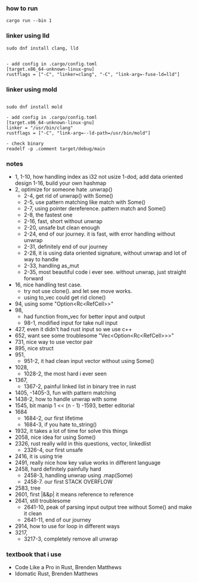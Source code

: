 
### how to run
```
cargo run --bin 1
```

### linker using lld
```
sudo dnf install clang, lld


- add config in .cargo/config.toml
[target.x86_64-unknown-linux-gnu]
rustflags = ["-C", "linker=clang", "-C", "link-arg=-fuse-ld=lld"]

```

### linker using mold
```

sudo dnf install mold

- add config in .cargo/config.toml
[target.x86_64-unknown-linux-gnu]
linker = "/usr/bin/clang"
rustflags = ["-C", "link-arg=--ld-path=/usr/bin/mold"]

- check binary
readelf -p .comment target/debug/main
```




### notes
- 1,
    1-10, how handling index as i32 not usize
    1-dod, add data oriented design
    1-16, build your own hashmap
- 2, optimize for someone hate .unwrap()
    - 2-4, get rid of unwrap() with Some()
    - 2-5, use pattern matching like match with Some()
    - 2-7, using pointer dereference. pattern match and Some()
    - 2-8, the fastest one
    - 2-16, fast, short without unwrap
    - 2-20, unsafe but clean enough
    - 2-24, end of our journey. it is fast, with error handling without unwrap
    - 2-31, definitely end of our journey
    - 2-28, it is using data oriented signature, without unwrap and lot of way to handle 
    - 2-33, handling as_mut
    - 2-35, most beautiful code i ever see. without unwrap, just straight forward 
- 16, nice handling test case.
    - try not use clone(). and let see move works.
    - using to_vec could get rid clone()
- 94, using some "Option<Rc<RefCell<TreeNode>>>"
- 98,
    - had function from_vec for better input and output
    - 98-1, modified input for take null input
- 427, even it didn't had rust input so we use c++
- 652, want see some troublesome "Vec<Option<Rc<RefCell<TreeNode>>>>"
- 731, nice way to use vector pair
- 895, nice struct
- 951, 
    - 951-2, it had clean input vector without using Some()
- 1028,
    - 1028-2, the most hard i ever seen
- 1367,
    - 1367-2, painful linked list in binary tree in rust
- 1405,
    -1405-3, fun with pattern matching
- 1438-2, how to handle unwrap with some
- 1545, bit manip 1 << (n - 1)
-1593, better editorial
- 1684
    - 1684-2, our first lifetime
    - 1684-3, if you hate to_string()
- 1932, it takes a lot of time for solve this things
- 2058, nice idea for using Some()
- 2326, rust really wild in this questions, vector, linkedlist
    - 2326-4, our first unsafe
- 2416, it is using trie
- 2491, really nice how key value works in different language
- 2458, hard definitely painfully hard
    - 2458-3, handling unwrap using .map(Some)
    - 2458-7. our first STACK OVERFLOW
- 2583, tree
- 2601, first |&&p| it means reference to reference 
- 2641, still troublesome
    - 2641-10, peak of parsing input output tree without Some() and make it clean
    - 2641-11, end of our journey
- 2914, how to use for loop in different ways
- 3217,
  - 3217-3, completely remove all unwrap

### textbook that i use
- Code Like a Pro in Rust, Brenden Matthews
- Idomatic Rust, Brenden Matthews
